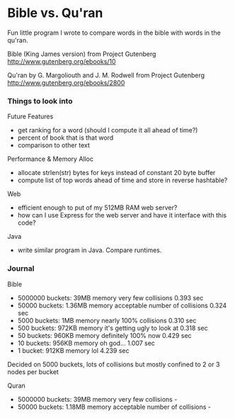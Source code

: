 # Bible vs. Qu'ran
Fun little program I wrote to compare words in the bible with words in the qu'ran.


Bible (King James version) from Project Gutenberg
http://www.gutenberg.org/ebooks/10

Qu'ran by G. Margoliouth and J. M. Rodwell from Project Gutenberg
http://www.gutenberg.org/ebooks/2800



### Things to look into
Future Features
 - get ranking for a word (should I compute it all ahead of time?)
 - percent of book that is that word
 - comparison to other text

Performance & Memory Alloc
 - allocate strlen(str) bytes for keys instead of constant 20 byte buffer
 - compute list of top words ahead of time and store in reverse hashtable?

Web
 - efficient enough to put of my 512MB RAM web server?
 - how can I use Express for the web server and have it interface with this code?

Java
 - write similar program in Java.  Compare runtimes.



### Journal
Bible
 - 5000000 buckets:   39MB memory     very few collisions               0.393 sec
 - 50000 buckets:     1.36MB memory   acceptable number of collisions   0.324 sec
 - 5000 buckets:      1MB memory      nearly 100% collisions            0.310 sec
 - 500 buckets:       972KB memory    it's getting ugly to look at      0.318 sec
 - 50 buckets:        960KB memory    definitely 100% now               0.429 sec
 - 10 buckets:        956KB memory    oh god...                         1.007 sec
 - 1 bucket:          912KB memory    lol                               4.239 sec

Decided on 5000 buckets, lots of collisions but mostly confined to 2 or 3 nodes per bucket

Quran
 - 5000000 buckets:   39MB memory     very few collisions               -
 - 50000 buckets:     1.18MB memory   acceptable number of collisions   -




